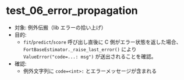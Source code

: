 # test_06_error_propagation

- 対象: 例外伝搬（lib エラーの拾い上げ）
- 目的:
  - `fit`/`predict`/`score` 呼び出し直後に C 側がエラー状態を返した場合、
    `FortBaseEstimator._raise_last_error()` により `ValueError("code=...: msg")` が送出されることを確認。
- 確認:
  - 例外文字列に `code=<int>:` とエラーメッセージが含まれる

